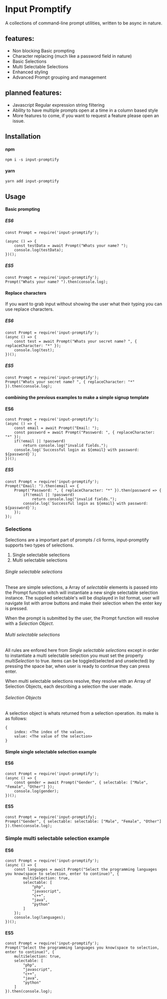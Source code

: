 # Input Promptify
A collections of command-line prompt utilities,
written to be async in nature.

## features: 
 - Non blocking Basic prompting
 - Character replacing (much like a password field in nature)
 - Basic Selections
 - Multi Selectable Selections
 - Enhanced styling
 - Advanced Prompt grouping and management

## planned features:
 - Javascript Regular expression string filtering
 - Ability to have multiple prompts open at a time in a column based style
 - More features to come, if you want to request a feature please open an issue.

## Installation 
#### npm
`npm i -s input-promptify`

#### yarn
`yarn add input-promptify`

## Usage
#### Basic prompting
##### ES6

    const Prompt = require('input-promptify');

    (async () => {
        const testData = await Prompt("Whats your name? ");
        console.log(testData);
    })();
##### ES5
    const Prompt = require('input-promptify');
    Prompt("Whats your name? ").then(console.log); 

#### Replace characters
If you want to grab input without showing the user what their typing you can use replace characters.
##### ES6
    const Prompt = require('input-promptify');
    (async () => {
        const test = await Prompt("Whats your secret name? ", { replaceCharacter: "*" });
        console.log(test);
    })();
##### ES5
    const Prompt = require('input-promptify');
    Prompt("Whats your secret name? ", { replaceCharacter: "*" }).then(console.log);
#### combining the previous examples to make a simple signup template
#### ES6
    const Prompt = require('input-promptify');
    (async () => {
        const email = await Prompt("Email: ");
        const password = await Prompt("Password: ", { replaceCharacter: "*" });
        if(!email || !password)
            return console.log("invalid fields.");
        console.log(`Successful login as ${email} with password: ${password}`);
    })();
##### ES5
    const Prompt = require('input-promptify');
    Prompt("Email: ").then(email => {
        Prompt("Password: ", { replaceCharacter: "*" }).then(password => {
            if(!email || !password)
                return console.log("invalid fields.");
            console.log(`Successful login as ${email} with password: ${password}`);
        });
    }); 
### Selections
Selections are a important part of prompts / cli forms, input-promptify supports two types of selections.
1. Single selectable selections
2. Multi selectable selections
###### Single selectable selections
These are simple selections, a Array of *selectable* elements is passed into the Prompt function witch will
instantiate a new single selectable selection instance. The supplied selectable's will be displayed in
list format, user will navigate list with arrow buttons and make their selection when the enter key is pressed.

When the prompt is submitted by the user, the Prompt function will resolve with a *Selection Object*.
###### Multi selectable selections
All rules are enfored here from *Single selectable selections* except in order to instantiate a multi selectable selection you must set the property *multiSelection* to true. items can be toggled(selected and unselected) by pressing the space bar, when user is ready to continue they can press enter.

When  multi selectable selections resolve, they resolve with an Array of Selection Objects, each describing a selection the user made.
###### Selection Objects
A selection object is whats returned from a selection operation. its make is as follows:
```
{
    index: <The index of the value>,
    value: <The value of the selection>
}
```

<!-- Some examples of Selections -->
#### Simple single selectable selection example
#### ES6
```
const Prompt = require('input-promptify');
(async () => {
    const gender = await Prompt("Gender", { selectable: ["Male", "Female", "Other"] });
    console.log(gender);
})();
```
#### ES5
```
const Prompt = require('input-promptify);
Prompt("Gender", { selectable: selectable: ["Male", "Female", "Other"] }).then(console.log);
```
### Simple multi selectable selection example
#### ES6
```
const Prompt = require('input-promptify');
(async () => {
    const languages = await Prompt("Select the programming languages you know(space to selection, enter to continue)", {
        multiSelection: true,
        selectable: [
            "php",
            "javascript",
            "c++",
            "java",
            "python"
        ]
    });
    console.log(languages);
})();
```
#### ES5
```
const Prompt = require('input-promptify');
Prompt("Select the programming languages you know(space to selection, enter to continue)", {
    multiSelection: true,
    selectable: [
        "php",
        "javascript",
        "c++",
        "java",
        "python"
    ]
}).then(console.log);
```